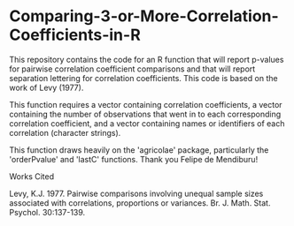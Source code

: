 
# Comparing-3-or-More-Correlation-Coefficients-in-R
This repository contains the code for an R function that will report p-values for pairwise correlation coefficient comparisons and that will report separation lettering for correlation coefficients. This code is based on the work of Levy (1977).

This function requires a vector containing correlation coefficients, a vector containing the number of observations that went in to each corresponding correlation coefficient, and a vector containing names or identifiers of each correlation (character strings).

This function draws heavily on the 'agricolae' package, particularly the 'orderPvalue' and 'lastC' functions. Thank you Felipe de Mendiburu!

Works Cited

Levy, K.J. 1977. Pairwise comparisons involving unequal sample sizes associated with correlations, proportions or variances. Br. J. Math. Stat. Psychol. 30:137-139.
